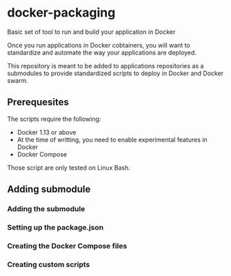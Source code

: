 # docker-packaging
Basic set of tool to run and build your application in Docker

Once you run applications in Docker cobtainers, you will want to standardize and automate the way your applications are deployed.

This repository is meant to be added to applications repositories as a submodules to provide standardized scripts to deploy in Docker and Docker swarm.

## Prerequesites

The scripts require the following:
- Docker 1.13 or above
- At the time of writting, you need to enable experimental features in Docker
- Docker Compose

Those script are only tested on Linux Bash.

## Adding submodule

### Adding the submodule

### Setting up the package.json

### Creating the Docker Compose files

### Creating custom scripts